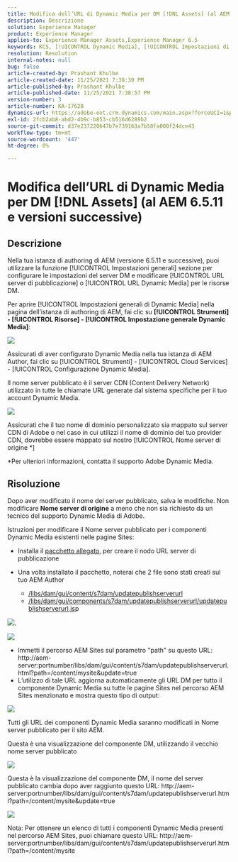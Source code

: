 ```yaml
---
title: Modifica dell’URL di Dynamic Media per DM [!DNL Assets] (al AEM 6.5.11 e versioni successive)
description: Descrizione
solution: Experience Manager
product: Experience Manager
applies-to: Experience Manager Assets,Experience Manager 6.5
keywords: KCS, [!UICONTROL Dynamic Media], [!UICONTROL Impostazioni di pubblicazione], Modifica dell’URL DM
resolution: Resolution
internal-notes: null
bug: false
article-created-by: Prashant Khulbe
article-created-date: 11/25/2021 7:38:30 PM
article-published-by: Prashant Khulbe
article-published-date: 11/25/2021 7:38:57 PM
version-number: 3
article-number: KA-17628
dynamics-url: https://adobe-ent.crm.dynamics.com/main.aspx?forceUCI=1&pagetype=entityrecord&etn=knowledgearticle&id=98388241-274e-ec11-8c62-00224804e5cb
exl-id: 2fcb2ab8-abd2-4b9c-b853-cb516d6289b2
source-git-commit: d37e237220647b7e739163a7b58fa000f24dce43
workflow-type: tm+mt
source-wordcount: '447'
ht-degree: 0%

---
```


# Modifica dell’URL di Dynamic Media per DM [!DNL Assets] (al AEM 6.5.11 e versioni successive)

## Descrizione

Nella tua istanza di authoring di AEM (versione 6.5.11 e successive), puoi utilizzare la funzione [!UICONTROL Impostazioni generali] sezione per configurare le impostazioni del server DM e modificare [!UICONTROL URL server di pubblicazione] o [!UICONTROL URL Dynamic Media] per le risorse DM.

Per aprire [!UICONTROL Impostazioni generali di Dynamic Media] nella pagina dell’istanza di authoring di AEM, fai clic su <b>[!UICONTROL Strumenti] - [!UICONTROL Risorse] - [!UICONTROL Impostazione generale Dynamic Media]</b>:

![](assets/___99388241-274e-ec11-8c62-00224804e5cb___.png)

Assicurati di aver configurato Dynamic Media nella tua istanza di AEM Author, fai clic su [!UICONTROL Strumenti] - [!UICONTROL Cloud Services] - [!UICONTROL Configurazione Dynamic Media].

Il nome server pubblicato è il server CDN (Content Delivery Network) utilizzato in tutte le chiamate URL generate dal sistema specifiche per il tuo account Dynamic Media.

![](assets/___9c388241-274e-ec11-8c62-00224804e5cb___.png)

Assicurati che il tuo nome di dominio personalizzato sia mappato sul server CDN di Adobe o nel caso in cui utilizzi il nome di dominio del tuo provider CDN, dovrebbe essere mappato sul nostro [!UICONTROL Nome server di origine \*]

\*Per ulteriori informazioni, contatta il supporto Adobe Dynamic Media.

## Risoluzione


Dopo aver modificato il nome del server pubblicato, salva le modifiche. Non modificare <b>Nome server di origine</b> a meno che non sia richiesto da un tecnico del supporto Dynamic Media di Adobe.

Istruzioni per modificare il Nome server pubblicato per i componenti Dynamic Media esistenti nelle pagine Sites:

- Installa il [pacchetto allegato](assets/ka-17628_update-publishserverurl-sites-1.0.zip), per creare il nodo URL server di pubblicazione
- Una volta installato il pacchetto, noterai che 2 file sono stati creati sul tuo AEM Author

   - [/libs/dam/gui/content/s7dam/updatepublishserverurl](http://vgaur-wx-1:4502/crx/de/index.jsp#/crx.default/jcr%3aroot/libs/dam/gui/content/s7dam/updatepublishserverurl "Visualizza percorso in CRXDE Lite")
   - [/libs/dam/gui/components/s7dam/updatepublishserverurl/updatepublishserverurl.js](http://vgaur-wx-1:4502/crx/de/index.jsp#/crx.default/jcr%3aroot/libs/dam/gui/components/s7dam/updatepublishserverurl/updatepublishserverurl.jsp "Visualizza percorso in CRXDE Lite")p


![](assets/d326656d-3f49-ec11-8c62-000d3a5cbc3f.png).

![](assets/20fc6673-3f49-ec11-8c62-000d3a5cbc3f.png)

- Immetti il percorso AEM Sites sul parametro &quot;path&quot; su questo URL: http://aem-server:portnumber/libs/dam/gui/content/s7dam/updatepublishserverurl.html?path=/content/mysite&amp;update=true
- L’utilizzo di tale URL aggiorna automaticamente gli URL DM per tutto il componente Dynamic Media su tutte le pagine Sites nel percorso AEM Sites menzionato e mostra questo tipo di output:

![](assets/12ef597f-3f49-ec11-8c62-000d3a5cbc3f.png)

Tutti gli URL dei componenti Dynamic Media saranno modificati in Nome server pubblicato per il sito AEM.

Questa è una visualizzazione del componente DM, utilizzando il vecchio nome server pubblicato

![](assets/59f64ca5-4049-ec11-8c62-000d3a5cbc3f.png)

Questa è la visualizzazione del componente DM, il nome del server pubblicato cambia dopo aver raggiunto questo URL: http://aem-server:portnumber/libs/dam/gui/content/s7dam/updatepublishserverurl.html?path=/content/mysite&amp;update=true

![](assets/7a7449b1-4049-ec11-8c62-000d3a5cbc3f.png)

Nota: Per ottenere un elenco di tutti i componenti Dynamic Media presenti nel percorso AEM Sites, puoi chiamare questo URL: http://aem-server:portnumber/libs/dam/gui/content/s7dam/updatepublishserverurl.html?path=/content/mysite
